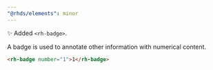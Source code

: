 ```yaml
---
"@rhds/elements": minor
---
```


✨ Added `<rh-badge>`.

A badge is used to annotate other information with numerical content.

```html
<rh-badge number="1">1</rh-badge>
```
